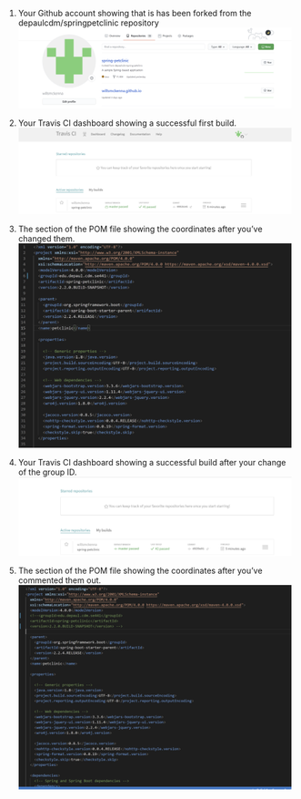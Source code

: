 1. Your Github account showing that is has been forked from the depaulcdm/springpetclinic repository
   ![Forked](images/forked.PNG)

2. Your Travis CI dashboard showing a successful first build.
   ![FirstBuild](images/FirstBuild.PNG)

3. The section of the POM file showing the coordinates after you’ve changed them.
   ![NewCoords](images/NewCoords.PNG)

4. Your Travis CI dashboard showing a successful build after your change of the group ID.
   ![BuildAfterPomChange](images/BuildAfterPomChange.PNG)

5. The section of the POM file showing the coordinates after you’ve commented them out.
   ![CommentedOutCoords](images/CommentedOutCoords.PNG)

